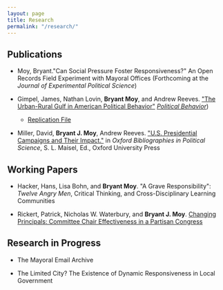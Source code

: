 ```yaml
---
layout: page
title: Research
permalink: "/research/"
---
```

## Publications
* Moy, Bryant."Can Social Pressure Foster Responsiveness?" An Open Records Field Experiment with Mayoral Offices (Forthcoming at the *Journal of Experimental Political Science*)

* Gimpel, James, Nathan Lovin, **Bryant Moy**, and Andrew Reeves. ["The Urban-Rural Gulf in American Political Behavior"](https://bryantjmoy.github.io/assets/urbanrural.pdf) [*Political Behavior*](https://link.springer.com/article/10.1007/s11109-020-09601-w))
  * [Replication File](https://dataverse.harvard.edu/dataset.xhtml?persistentId=doi:10.7910/DVN/IYBIUP) <br />
  

* Miller, David, **Bryant J. Moy**, Andrew Reeves. ["U.S. Presidential Campaigns and Their Impact."](http://www.oxfordbibliographies.com/view/document/obo-9780199756223/obo-9780199756223-0156.xml) in *Oxford Bibliographies in Political Science*, S. L. Maisel, Ed., Oxford University Press

<!-- +## Invited to Revise and Resubmit or Under Review+ -->
<!-- +## Revise and Resubmit or Under Review+ -->
<!-- * [Can Social Pressure Foster Responsiveness?](Projects/SocialPressureMayors.md) An Open Records Field Experiment with Mayoral Offices *(Invited to Revise and Resubmit)*+ -->

## Working Papers
* Hacker, Hans, Lisa Bohn, and **Bryant Moy**. "A Grave Responsibility": *Twelve Angry Men*, Critical Thinking, and Cross-Disciplinary Learning Communities 

* Rickert, Patrick, Nicholas W. Waterbury, and **Bryant J. Moy**.
[Changing Principals: Committee Chair Effectiveness in a Partisan Congress](https://bryantjmoy.github.io/assets/APSA2019RickertWaterburyMoy.pdf)

## Research in Progress

* The Mayoral Email Archive

<!-- +* The Fox News Effect on Uninformed and Misinformed Responses: Assessing the Variability in Political Knowledge+ -->

<!-- +* Comparing Criteria for Confounder Selection+ -->

* The Limited City? The Existence of Dynamic Responsiveness in Local Government

